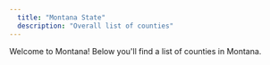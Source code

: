 ```yaml
---
  title: "Montana State"
  description: "Overall list of counties"
---
```


Welcome to Montana! Below you'll find a list of counties in Montana.

